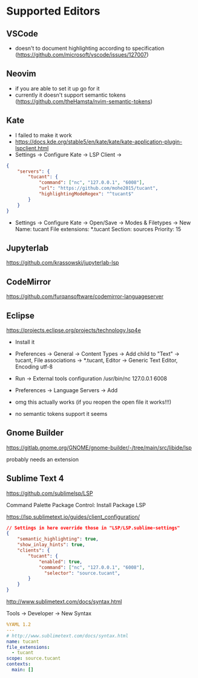 # Supported Editors

<!-- https://microsoft.github.io/debug-adapter-protocol/specification -->

## VSCode

- doesn't to document highlighting according to specification (https://github.com/microsoft/vscode/issues/127007)

## Neovim

- if you are able to set it up go for it
- currently it doesn't support semantic tokens (https://github.com/theHamsta/nvim-semantic-tokens)

## Kate

- I failed to make it work
- https://docs.kde.org/stable5/en/kate/kate/kate-application-plugin-lspclient.html
- Settings -> Configure Kate -> LSP Client -> 
```json
{
    "servers": {
        "tucant": {
            "command": ["nc", "127.0.0.1", "6008"],
            "url": "https://github.com/mohe2015/tucant",
            "highlightingModeRegex": "^tucant$"
        }
    }
}
```
- Settings -> Configure Kate -> Open/Save -> Modes & Filetypes -> New
Name: tucant
File extensions: *.tucant
Section: sources
Priority: 15

## Jupyterlab

https://github.com/krassowski/jupyterlab-lsp

## CodeMirror

https://github.com/furqansoftware/codemirror-languageserver

## Eclipse

https://projects.eclipse.org/projects/technology.lsp4e

- Install it
- Preferences -> General -> Content Types -> Add child to "Text" -> tucant, File associations -> *.tucant, Editor -> Generic Text Editor, Encoding utf-8

- Run -> External tools configuration
/usr/bin/nc
127.0.0.1 6008
- Preferences -> Language Servers -> Add
- omg this actually works (if you reopen the open file it works!!!)
- no semantic tokens support it seems

## Gnome Builder

https://gitlab.gnome.org/GNOME/gnome-builder/-/tree/main/src/libide/lsp

probably needs an extension

## Sublime Text 4

https://github.com/sublimelsp/LSP

Command Palette
Package Control: Install Package
LSP

https://lsp.sublimetext.io/guides/client_configuration/

```json
// Settings in here override those in "LSP/LSP.sublime-settings"
{
	"semantic_highlighting": true,
	"show_inlay_hints": true,
	"clients": {
		"tucant": {
			"enabled": true,
			"command": ["nc", "127.0.0.1", "6008"],
			  "selector": "source.tucant",
		}
	}
}
```

http://www.sublimetext.com/docs/syntax.html

Tools -> Developer -> New Syntax
```yaml
%YAML 1.2
---
# http://www.sublimetext.com/docs/syntax.html
name: tucant
file_extensions:
  - tucant
scope: source.tucant
contexts:
  main: []
```